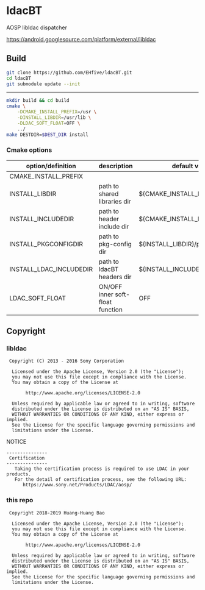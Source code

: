 # ldacBT

AOSP libldac dispatcher

https://android.googlesource.com/platform/external/libldac

## Build
```bash
git clone https://github.com/EHfive/ldacBT.git
cd ldacBT
git submodule update --init
```

----------

```bash
mkdir build && cd build
cmake \
    -DCMAKE_INSTALL_PREFIX=/usr \
    -DINSTALL_LIBDIR=/usr/lib \
    -DLDAC_SOFT_FLOAT=OFF \
    ../
make DESTDIR=$DEST_DIR install
```

### Cmake options
| option/definition | description | default value |
|--------|-------------|---------------|
|CMAKE_INSTALL_PREFIX|
|INSTALL_LIBDIR|path to shared libraries dir|${CMAKE_INSTALL_PREFIX}/lib|
|INSTALL_INCLUDEDIR|path to header include dir|${CMAKE_INSTALL_PREFIX}/include|
|INSTALL_PKGCONFIGDIR|path to pkg-config dir|${INSTALL_LIBDIR}/pkgconfig|
|INSTALL_LDAC_INCLUDEDIR|path to ldacBT headers dir|${INSTALL_INCLUDEDIR}/ldac|
|LDAC_SOFT_FLOAT|ON/OFF inner soft-float function|OFF|

## Copyright

### libldac
```
 Copyright (C) 2013 - 2016 Sony Corporation
 
  Licensed under the Apache License, Version 2.0 (the "License");
  you may not use this file except in compliance with the License.
  You may obtain a copy of the License at
 
       http://www.apache.org/licenses/LICENSE-2.0
 
  Unless required by applicable law or agreed to in writing, software
  distributed under the License is distributed on an "AS IS" BASIS,
  WITHOUT WARRANTIES OR CONDITIONS OF ANY KIND, either express or implied.
  See the License for the specific language governing permissions and
  limitations under the License.
```

NOTICE
```
---------------
 Certification
---------------
   Taking the certification process is required to use LDAC in your products.
   For the detail of certification process, see the following URL:
      https://www.sony.net/Products/LDAC/aosp/

```

### this repo
```
 Copyright 2018-2019 Huang-Huang Bao

  Licensed under the Apache License, Version 2.0 (the "License");
  you may not use this file except in compliance with the License.
  You may obtain a copy of the License at

       http://www.apache.org/licenses/LICENSE-2.0

  Unless required by applicable law or agreed to in writing, software
  distributed under the License is distributed on an "AS IS" BASIS,
  WITHOUT WARRANTIES OR CONDITIONS OF ANY KIND, either express or implied.
  See the License for the specific language governing permissions and
  limitations under the License.
```

